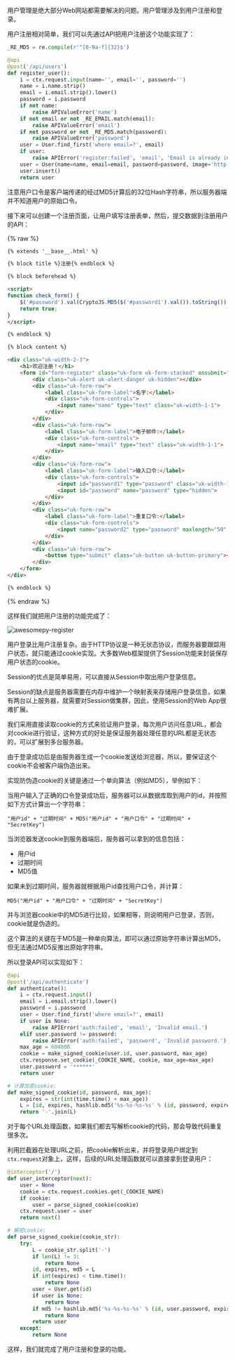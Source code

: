 用户管理是绝大部分Web网站都需要解决的问题。用户管理涉及到用户注册和登录。

用户注册相对简单，我们可以先通过API把用户注册这个功能实现了：

```python
_RE_MD5 = re.compile(r'^[0-9a-f]{32}$')

@api
@post('/api/users')
def register_user():
    i = ctx.request.input(name='', email='', password='')
    name = i.name.strip()
    email = i.email.strip().lower()
    password = i.password
    if not name:
        raise APIValueError('name')
    if not email or not _RE_EMAIL.match(email):
        raise APIValueError('email')
    if not password or not _RE_MD5.match(password):
        raise APIValueError('password')
    user = User.find_first('where email=?', email)
    if user:
        raise APIError('register:failed', 'email', 'Email is already in use.')
    user = User(name=name, email=email, password=password, image='http://www.gravatar.com/avatar/%s?d=mm&s=120' % hashlib.md5(email).hexdigest())
    user.insert()
    return user

```

注意用户口令是客户端传递的经过MD5计算后的32位Hash字符串，所以服务器端并不知道用户的原始口令。

接下来可以创建一个注册页面，让用户填写注册表单，然后，提交数据到注册用户的API：

{% raw %}
```html
{% extends '__base__.html' %}

{% block title %}注册{% endblock %}

{% block beforehead %}

<script>
function check_form() {
    $('#password').val(CryptoJS.MD5($('#password1').val()).toString());
    return true;
}
</script>

{% endblock %}

{% block content %}

<div class="uk-width-2-3">
    <h1>欢迎注册！</h1>
    <form id="form-register" class="uk-form uk-form-stacked" onsubmit="return check_form()">
        <div class="uk-alert uk-alert-danger uk-hidden"></div>
        <div class="uk-form-row">
            <label class="uk-form-label">名字:</label>
            <div class="uk-form-controls">
                <input name="name" type="text" class="uk-width-1-1">
            </div>
        </div>
        <div class="uk-form-row">
            <label class="uk-form-label">电子邮件:</label>
            <div class="uk-form-controls">
                <input name="email" type="text" class="uk-width-1-1">
            </div>
        </div>
        <div class="uk-form-row">
            <label class="uk-form-label">输入口令:</label>
            <div class="uk-form-controls">
                <input id="password1" type="password" class="uk-width-1-1">
                <input id="password" name="password" type="hidden">
            </div>
        </div>
        <div class="uk-form-row">
            <label class="uk-form-label">重复口令:</label>
            <div class="uk-form-controls">
                <input name="password2" type="password" maxlength="50" placeholder="重复口令" class="uk-width-1-1">
            </div>
        </div>
        <div class="uk-form-row">
            <button type="submit" class="uk-button uk-button-primary"><i class="uk-icon-user"></i> 注册</button>
        </div>
    </form>
</div>

{% endblock %}

```
{% endraw %}

这样我们就把用户注册的功能完成了：

![awesomepy-register](http://www.liaoxuefeng.com/files/attachments/001402407467106118e43dca92a4ba58de97789244b0c77000/)

用户登录比用户注册复杂。由于HTTP协议是一种无状态协议，而服务器要跟踪用户状态，就只能通过cookie实现。大多数Web框架提供了Session功能来封装保存用户状态的cookie。

Session的优点是简单易用，可以直接从Session中取出用户登录信息。

Session的缺点是服务器需要在内存中维护一个映射表来存储用户登录信息，如果有两台以上服务器，就需要对Session做集群，因此，使用Session的Web App很难扩展。

我们采用直接读取cookie的方式来验证用户登录，每次用户访问任意URL，都会对cookie进行验证，这种方式的好处是保证服务器处理任意的URL都是无状态的，可以扩展到多台服务器。

由于登录成功后是由服务器生成一个cookie发送给浏览器，所以，要保证这个cookie不会被客户端伪造出来。

实现防伪造cookie的关键是通过一个单向算法（例如MD5），举例如下：

当用户输入了正确的口令登录成功后，服务器可以从数据库取到用户的id，并按照如下方式计算出一个字符串：

```
"用户id" + "过期时间" + MD5("用户id" + "用户口令" + "过期时间" + "SecretKey")

```

当浏览器发送cookie到服务器端后，服务器可以拿到的信息包括：

- 用户id
- 过期时间
- MD5值

如果未到过期时间，服务器就根据用户id查找用户口令，并计算：

```
MD5("用户id" + "用户口令" + "过期时间" + "SecretKey")

```

并与浏览器cookie中的MD5进行比较，如果相等，则说明用户已登录，否则，cookie就是伪造的。

这个算法的关键在于MD5是一种单向算法，即可以通过原始字符串计算出MD5，但无法通过MD5反推出原始字符串。

所以登录API可以实现如下：

```python
@api
@post('/api/authenticate')
def authenticate():
    i = ctx.request.input()
    email = i.email.strip().lower()
    password = i.password
    user = User.find_first('where email=?', email)
    if user is None:
        raise APIError('auth:failed', 'email', 'Invalid email.')
    elif user.password != password:
        raise APIError('auth:failed', 'password', 'Invalid password.')
    max_age = 604800
    cookie = make_signed_cookie(user.id, user.password, max_age)
    ctx.response.set_cookie(_COOKIE_NAME, cookie, max_age=max_age)
    user.password = '******'
    return user

# 计算加密cookie:
def make_signed_cookie(id, password, max_age):
    expires = str(int(time.time() + max_age))
    L = [id, expires, hashlib.md5('%s-%s-%s-%s' % (id, password, expires, _COOKIE_KEY)).hexdigest()]
    return '-'.join(L)

```

对于每个URL处理函数，如果我们都去写解析cookie的代码，那会导致代码重复很多次。

利用拦截器在处理URL之前，把cookie解析出来，并将登录用户绑定到`ctx.request`对象上，这样，后续的URL处理函数就可以直接拿到登录用户：

```python
@interceptor('/')
def user_interceptor(next):
    user = None
    cookie = ctx.request.cookies.get(_COOKIE_NAME)
    if cookie:
        user = parse_signed_cookie(cookie)
    ctx.request.user = user
    return next()

# 解密cookie:
def parse_signed_cookie(cookie_str):
    try:
        L = cookie_str.split('-')
        if len(L) != 3:
            return None
        id, expires, md5 = L
        if int(expires) < time.time():
            return None
        user = User.get(id)
        if user is None:
            return None
        if md5 != hashlib.md5('%s-%s-%s-%s' % (id, user.password, expires, _COOKIE_KEY)).hexdigest():
            return None
        return user
    except:
        return None

```

这样，我们就完成了用户注册和登录的功能。
